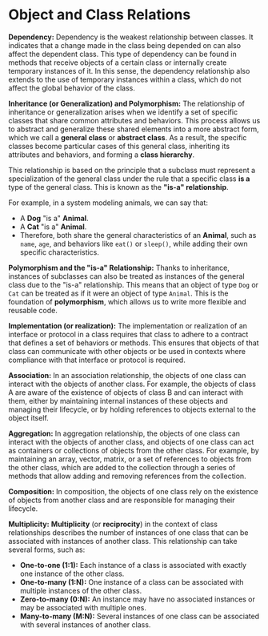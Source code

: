 # Object and Class Relations

**Dependency:**
Dependency is the weakest relationship between classes. It indicates that a change made in the class being depended on can also affect the dependent class. This type of dependency can be found in methods that receive objects of a certain class or internally create temporary instances of it. In this sense, the dependency relationship also extends to the use of temporary instances within a class, which do not affect the global behavior of the class.

**Inheritance (or Generalization) and Polymorphism:**
The relationship of inheritance or generalization arises when we identify a set of specific classes that share common attributes and behaviors. This process allows us to abstract and generalize these shared elements into a more abstract form, which we call a **general class** or **abstract class**. As a result, the specific classes become particular cases of this general class, inheriting its attributes and behaviors, and forming a **class hierarchy**.  

This relationship is based on the principle that a subclass must represent a specialization of the general class under the rule that a specific class **is a** type of the general class. This is known as the **"is-a" relationship**.  

For example, in a system modeling animals, we can say that:  
- A **Dog** "is a" **Animal**.  
- A **Cat** "is a" **Animal**.  
- Therefore, both share the general characteristics of an **Animal**, such as `name`, `age`, and behaviors like `eat()` or `sleep()`, while adding their own specific characteristics.  

**Polymorphism and the "is-a" Relationship:**
Thanks to inheritance, instances of subclasses can also be treated as instances of the general class due to the "is-a" relationship. This means that an object of type `Dog` or `Cat` can be treated as if it were an object of type `Animal`. This is the foundation of **polymorphism**, which allows us to write more flexible and reusable code.

**Implementation (or realization):**
The implementation or realization of an interface or protocol in a class requires that class to adhere to a contract that defines a set of behaviors or methods. This ensures that objects of that class can communicate with other objects or be used in contexts where compliance with that interface or protocol is required.

**Association:**
In an association relationship, the objects of one class can interact with the objects of another class. For example, the objects of class A are aware of the existence of objects of class B and can interact with them, either by maintaining internal instances of these objects and managing their lifecycle, or by holding references to objects external to the object itself.

**Aggregation:**
In aggregation relationship, the objects of one class can interact with the objects of another class, and objects of one class can act as containers or collections of objects from the other class. For example, by maintaining an array, vector, matrix, or a set of references to objects from the other class, which are added to the collection through a series of methods that allow adding and removing references from the collection.

**Composition:**
In composition, the objects of one class rely on the existence of objects from another class and are responsible for managing their lifecycle.

**Multiplicity:**
**Multiplicity** (or **reciprocity**) in the context of class relationships describes the number of instances of one class that can be associated with instances of another class. This relationship can take several forms, such as:

- **One-to-one (1:1):** Each instance of a class is associated with exactly one instance of the other class.
- **One-to-many (1:N):** One instance of a class can be associated with multiple instances of the other class.
- **Zero-to-many (0:N):** An instance may have no associated instances or may be associated with multiple ones.
- **Many-to-many (M:N):** Several instances of one class can be associated with several instances of another class.
